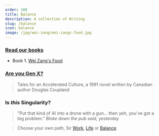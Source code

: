 ```yaml
---
order: 100
title: Balance
description: A collection of Writing
slug: /balance
icon: balance
image: /jpg/wei-zang/wei-zangs-food.jpg
---
```


### [Read our books](/balance/books)

- Book 1. [Wei Zang's Food](/balance/books/wei-zangs-food)

### [Are you Gen X?](/balance/gen-x)

> Tales for an Accelerated Culture, a 1991 novel written by Canadian author Douglas Coupland

### Is _this_ Singularity?

> "Put that kind of AI into a drone with a gun... then yeh, you've got a big problem." _Bloke down the pub said, yesterday_

> Choose your own path, Sir [Work](/work), [Life](/life) or [Balance](/balance)
